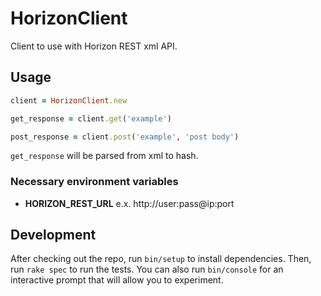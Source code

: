 # HorizonClient

Client to use with Horizon REST xml API.

## Usage

```ruby
client = HorizonClient.new

get_response = client.get('example')

post_response = client.post('example', 'post body')
```

`get_response` will be parsed from xml to hash.


### Necessary environment variables

* **HORIZON_REST_URL** e.x. http://user:pass@ip:port

## Development

After checking out the repo, run `bin/setup` to install dependencies. Then, run `rake spec` to run the tests. You can also run `bin/console` for an interactive prompt that will allow you to experiment.

